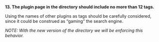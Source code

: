 **13. The plugin page in the directory should include no more than 12 tags.**

Using the names of other plugins as tags should be carefully considered, since it could be construed as “gaming” the search engine.

_NOTE: With the new version of the directory we will be enforcing this behavior._
